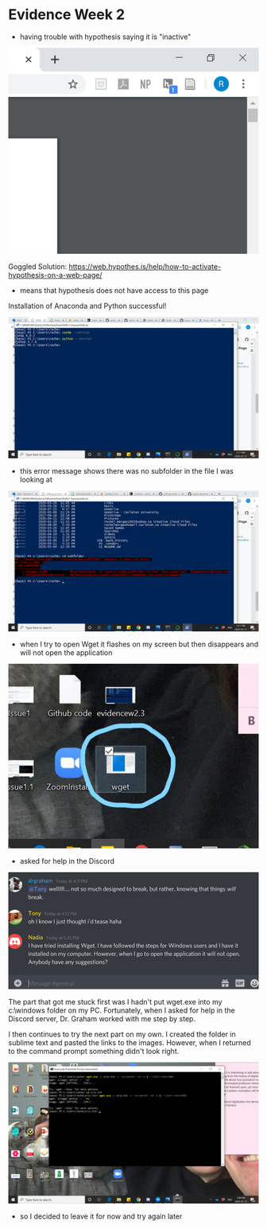 # Evidence Week 2

- having trouble with hypothesis saying it is "inactive"

![image i just uploaded](issuew2.png)

Goggled Solution: https://web.hypothes.is/help/how-to-activate-hypothesis-on-a-web-page/
- means that hypothesis does not have access to this page

Installation of Anaconda and Python successful!

![image i just uploaded](evidencew2.2.png)

- this error message shows there was no subfolder in the file I was looking at

![image i just uploaded](evidencew2.3.png)

- when I try to open Wget it flashes on my screen but then disappears and will not open the application

![image i just uploaded](issuew2.2.jpg)

- asked for help in the Discord

![image i just uploaded](issuew2.3.png)

The part that got me stuck first was I hadn't put wget.exe into my c:\windows folder on my PC. Fortunately, when I asked for help in the Discord server, Dr. Graham worked with me step by step.



I then continues to try the next part on my own. I created the folder in sublime text and pasted the links to the images. However, when I returned to the command prompt something didn't look right.

![image i just uploaded](wget6.png)

- so I decided to leave it for now and try again later

